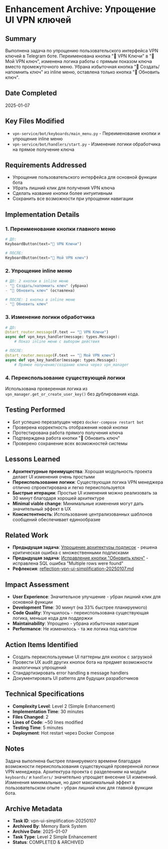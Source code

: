 # Enhancement Archive: Упрощение UI VPN ключей

## Summary
Выполнена задача по упрощению пользовательского интерфейса VPN ключей в Telegram боте. Переименована кнопка "🔑 VPN Ключи" в "🔑 Мой VPN ключ", изменена логика работы с прямым показом ключа вместо промежуточного меню. Убрана избыточная кнопка "🔑 Создать/напомнить ключ" из inline меню, оставлена только кнопка "🔄 Обновить ключ".

## Date Completed
2025-01-07

## Key Files Modified
- `vpn-service/bot/keyboards/main_menu.py` - Переименование кнопки и упрощение inline меню
- `vpn-service/bot/handlers/start.py` - Изменение логики обработчика на прямое получение ключа

## Requirements Addressed
- Упрощение пользовательского интерфейса для основной функции бота
- Убрать лишний клик для получения VPN ключа
- Сделать название кнопки более интуитивным
- Сохранить все возможности при упрощении навигации

## Implementation Details

### 1. Переименование кнопки главного меню
```python
# ДО:
KeyboardButton(text="🔑 VPN Ключи")

# ПОСЛЕ:
KeyboardButton(text="🔑 Мой VPN ключ")
```

### 2. Упрощение inline меню
```python
# ДО: 2 кнопки в inline меню
- "🔑 Создать/напомнить ключ" (убрана)
- "🔄 Обновить ключ" (оставлена)

# ПОСЛЕ: 1 кнопка в inline меню
- "🔄 Обновить ключ"
```

### 3. Изменение логики обработчика
```python
# ДО:
@start_router.message(F.text == "🔑 VPN Ключи")
async def vpn_keys_handler(message: types.Message):
    # Показ inline меню с выбором действия

# ПОСЛЕ:
@start_router.message(F.text == "🔑 Мой VPN ключ")
async def vpn_key_handler(message: types.Message):
    # Прямое получение/создание ключа через vpn_manager
```

### 4. Переиспользование существующей логики
Использована проверенная логика из `vpn_manager.get_or_create_user_key()` без дублирования кода.

## Testing Performed
- Бот успешно перезапущен через `docker-compose restart bot`
- Проверена корректность отображения новой кнопки
- Протестирована работа прямого получения ключа
- Подтверждена работа кнопки "🔄 Обновить ключ"
- Проверено сохранение всех возможностей системы

## Lessons Learned
- **Архитектурные преимущества**: Хорошая модульность проекта делает UI изменения очень простыми
- **Переиспользование логики**: Существующая логика VPN менеджера отлично спроектирована и легко переиспользуется
- **Быстрые итерации**: Простые UI изменения можно реализовать за 30 минут благодаря хорошей архитектуре
- **Minimal viable change**: Минимальные изменения могут дать значительный эффект в UX
- **Консистентность**: Использование централизованных шаблонов сообщений обеспечивает единообразие

## Related Work
- **Предыдущая задача**: [Упрощение архитектуры подписок](archive-subscription-simplification-20250107.md) - решена критическая ошибка с множественными подписками
- **Предыдущая задача**: [Исправление кнопки "Обновить ключ"](archive-update-key-fix-20250107.md) - исправлена SQL ошибка "Multiple rows were found"
- **Рефлексия**: [reflection-vpn-ui-simplification-20250107.md](../reflection/reflection-vpn-ui-simplification-20250107.md)

## Impact Assessment
- **User Experience**: Значительное улучшение - убран лишний клик для основной функции
- **Development Time**: 30 минут (на 33% быстрее планируемого)
- **Code Quality**: Улучшилось - переиспользована существующая логика, меньше кода для поддержки
- **Maintainability**: Упрощено - убрана избыточная навигация
- **Performance**: Не изменилось - та же логика под капотом

## Action Items Identified
- Создать переиспользуемые UI паттерны для кнопок с загрузкой
- Провести UX audit других кнопок бота на предмет возможности аналогичных упрощений
- Стандартизировать error handling в message handlers
- Документировать UI patterns для будущих разработчиков

## Technical Specifications
- **Complexity Level**: Level 2 (Simple Enhancement)
- **Implementation Time**: 30 minutes
- **Files Changed**: 2
- **Lines of Code**: ~50 lines modified
- **Testing Time**: 5 minutes
- **Deployment**: Hot restart через Docker Compose

## Notes
Задача выполнена быстрее планируемого времени благодаря возможности переиспользования существующей проверенной логики VPN менеджера. Архитектура проекта с разделением на модули `keyboards/` и `handlers/` значительно упрощает внесение UI изменений. Изменения минимальные, но дают максимальный эффект в пользовательском опыте - убран лишний клик для главной функции бота.

## Archive Metadata
- **Task ID**: vpn-ui-simplification-20250107
- **Archived By**: Memory Bank System
- **Archive Date**: 2025-01-07
- **Task Type**: Level 2 Simple Enhancement
- **Status**: COMPLETED & ARCHIVED 
